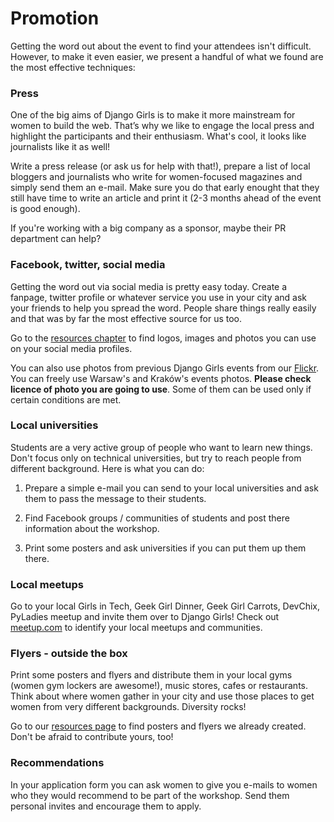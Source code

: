 # Promotion

Getting the word out about the event to find your attendees isn't difficult. However, to make it even easier, we present a handful of what we found are the most effective techniques:

### Press

One of the big aims of Django Girls is to make it more mainstream for women to build the web. That’s why we like to engage the local press and highlight the participants and their enthusiasm. What's cool, it looks like journalists like it as well!

Write a press release (or ask us for help with that!), prepare a list of local bloggers and journalists who write for women-focused magazines and simply send them an e-mail. Make sure you do that early enought that they still have time to write an article and print it (2-3 months ahead of the event is good enough).

If you're working with a big company as a sponsor, maybe their PR department can help?

### Facebook, twitter, social media

Getting the word out via social media is pretty easy today. Create a fanpage, twitter profile or whatever service you use in your city and ask your friends to help you spread the word. People share things really easily and that was by far the most effective source for us too.

Go to the [resources chapter](../resources/README.html) to find logos, images and photos you can use on your social media profiles.

You can also use photos from previous Django Girls events from our [Flickr](https://www.flickr.com/photos/128162583@N08/sets). You can freely use Warsaw's and Kraków's events photos. __Please check licence of photo you are going to use__. Some of them can be used only if certain conditions are met. 

### Local universities

Students are a very active group of people who want to learn new things. Don't focus only on technical universities, but try to reach people from different background. Here is what you can do:

1) Prepare a simple e-mail you can send to your local universities and ask them to pass the message to their students.

2) Find Facebook groups / communities of students and post there information about the workshop.

3) Print some posters and ask universities if you can put them up them there.

### Local meetups

Go to your local Girls in Tech, Geek Girl Dinner, Geek Girl Carrots, DevChix, PyLadies meetup and invite them over to Django Girls! Check out [meetup.com](http://meetup.com/) to identify your local meetups and communities.

### Flyers - outside the box

Print some posters and flyers and distribute them in your local gyms (women gym lockers are awesome!), music stores, cafes or restaurants. Think about where women gather in your city and use those places to get women from very different backgrounds. Diversity rocks!

Go to our [resources page](../resources/README.html) to find posters and flyers we already created. Don't be afraid to contribute yours, too!

### Recommendations

In your application form you can ask women to give you e-mails to women who they would recommend to be part of the workshop. Send them personal invites and encourage them to apply.
